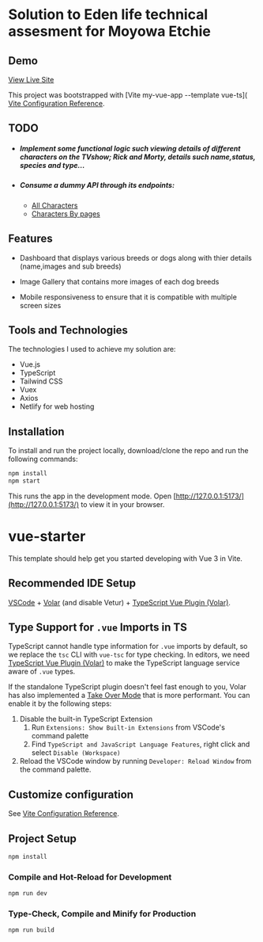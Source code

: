 # Solution to Eden life technical assesment for Moyowa Etchie

## Demo

[View Live Site](https://prime-journal-assesment-moyowa.vercel.app/)

This project was bootstrapped with [Vite my-vue-app --template vue-ts]( [Vite Configuration Reference](https://vitejs.dev/config/).

## TODO

+ ##### Implement some functional logic such viewing details of different characters on the TVshow; Rick and Morty, details such name,status, species and type...

+ ##### Consume a dummy API through its endpoints: 
  + [All Characters](https://rickandmortyapi.com/api/character/)
  + [Characters By pages](https://rickandmortyapi.com/api/character/?page=${page})


## Features 

+ Dashboard that displays various breeds or dogs along with thier details (name,images and sub breeds)

+ Image Gallery that contains more images of each dog breeds

+ Mobile responsiveness to ensure that it is compatible with multiple screen sizes



## Tools and Technologies

The technologies I used to achieve my solution are:
+ Vue.js
+ TypeScript
+ Tailwind CSS
+ Vuex
+ Axios
+ Netlify for web hosting


## Installation

To install and run the project locally, download/clone the repo and run the following commands:

```bash
npm install
npm start
```

This runs the app in the development mode. Open [http://127.0.0.1:5173/](http://127.0.0.1:5173/) to view it in your browser.









# vue-starter

This template should help get you started developing with Vue 3 in Vite.

## Recommended IDE Setup

[VSCode](https://code.visualstudio.com/) + [Volar](https://marketplace.visualstudio.com/items?itemName=Vue.volar) (and disable Vetur) + [TypeScript Vue Plugin (Volar)](https://marketplace.visualstudio.com/items?itemName=Vue.vscode-typescript-vue-plugin).

## Type Support for `.vue` Imports in TS

TypeScript cannot handle type information for `.vue` imports by default, so we replace the `tsc` CLI with `vue-tsc` for type checking. In editors, we need [TypeScript Vue Plugin (Volar)](https://marketplace.visualstudio.com/items?itemName=Vue.vscode-typescript-vue-plugin) to make the TypeScript language service aware of `.vue` types.

If the standalone TypeScript plugin doesn't feel fast enough to you, Volar has also implemented a [Take Over Mode](https://github.com/johnsoncodehk/volar/discussions/471#discussioncomment-1361669) that is more performant. You can enable it by the following steps:

1. Disable the built-in TypeScript Extension
    1) Run `Extensions: Show Built-in Extensions` from VSCode's command palette
    2) Find `TypeScript and JavaScript Language Features`, right click and select `Disable (Workspace)`
2. Reload the VSCode window by running `Developer: Reload Window` from the command palette.

## Customize configuration

See [Vite Configuration Reference](https://vitejs.dev/config/).

## Project Setup

```sh
npm install
```

### Compile and Hot-Reload for Development

```sh
npm run dev
```

### Type-Check, Compile and Minify for Production

```sh
npm run build
```
